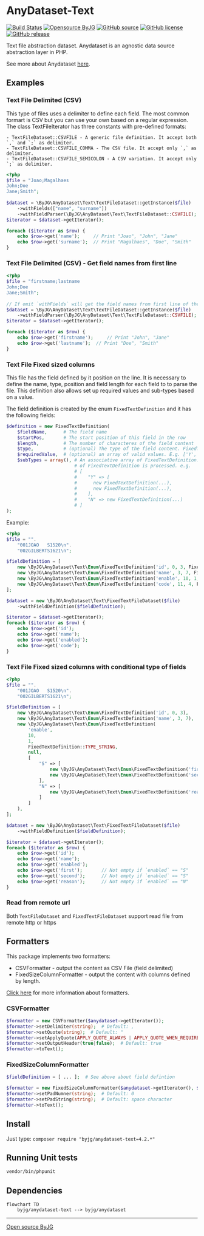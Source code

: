 # AnyDataset-Text

[![Build Status](https://github.com/byjg/anydataset-text/actions/workflows/phpunit.yml/badge.svg?branch=master)](https://github.com/byjg/anydataset-text/actions/workflows/phpunit.yml)
[![Opensource ByJG](https://img.shields.io/badge/opensource-byjg-success.svg)](http://opensource.byjg.com)
[![GitHub source](https://img.shields.io/badge/Github-source-informational?logo=github)](https://github.com/byjg/anydataset-text/)
[![GitHub license](https://img.shields.io/github/license/byjg/anydataset-text.svg)](https://opensource.byjg.com/opensource/licensing.html)
[![GitHub release](https://img.shields.io/github/release/byjg/anydataset-text.svg)](https://github.com/byjg/anydataset-text/releases/)

Text file abstraction dataset. Anydataset is an agnostic data source abstraction layer in PHP.

See more about Anydataset [here](https://opensource.byjg.com/anydataset).

## Examples

### Text File Delimited (CSV)

This type of files uses a delimiter to define each field. The most common formart is CSV but you can use your own based on a regular expression.
The class TextFileIterator has three constants with pre-defined formats:

    - TextFileDataset::CSVFILE - A generic file definition. It accept both `,` and `;` as delimiter. 
    - TextFileDataset::CSVFILE_COMMA - The CSV file. It accept only `,` as delimiter. 
    - TextFileDataset::CSVFILE_SEMICOLON - A CSV variation. It accept only `;` as delimiter. 

```php
<?php
$file = "Joao;Magalhaes
John;Doe
Jane;Smith";
    
$dataset = \ByJG\AnyDataset\Text\TextFileDataset::getInstance($file)
    ->withFields(["name", "surname"])
    ->withFieldParser(\ByJG\AnyDataset\Text\TextFileDataset::CSVFILE);
$iterator = $dataset->getIterator();

foreach ($iterator as $row) {
    echo $row->get('name');     // Print "Joao", "John", "Jane"
    echo $row->get('surname');  // Print "Magalhaes", "Doe", "Smith"
}
```

### Text File Delimited (CSV) - Get field names from first line

```php
<?php
$file = "firstname;lastname
John;Doe
Jane;Smith";
    
// If omit `withFields` will get the field names from first line of the file
$dataset = \ByJG\AnyDataset\Text\TextFileDataset::getInstance($file)
    ->withFieldParser(\ByJG\AnyDataset\Text\TextFileDataset::CSVFILE);
$iterator = $dataset->getIterator();

foreach ($iterator as $row) {
    echo $row->get('firstname');     // Print "John", "Jane"
    echo $row->get('lastname');  // Print "Doe", "Smith"
}
```

### Text File Fixed sized columns

This file has the field defined by it position on the line. It is necessary to define the name, type, position and field length for each field to to parse the file.
This definition also allows set up required values and sub-types based on a value.

The field definition is created by the enum `FixedTextDefinition` and it has the following fields:

```php
$definition = new FixedTextDefinition(
    $fieldName,      # The field name
    $startPos,       # The start position of this field in the row
    $length,         # The number of characteres of the field content
    $type,           # (optional) The type of the field content. FixedTextDefinition::TYPE_NUMBER or FixedTextDefinition::TYPE_STRING (default)
    $requiredValue,  # (optional) an array of valid values. E.g. ['Y', 'N']
    $subTypes = array(), # An associative array of FixedTextDefinition. If the value matches with the key of the associative array, then a sub set
                         # of FixedTextDefinition is processed. e.g.
                         # [
                         #    "Y" => [
                         #      new FixedTextDefinition(...),
                         #      new FixedTextDefinition(...),
                         #    ],
                         #    "N" => new FixedTextDefinition(...)
                         # ]
);
```

Example:

```php
<?php
$file = "".
    "001JOAO   S1520\n".
    "002GILBERTS1621\n";

$fieldDefinition = [
    new \ByJG\AnyDataset\Text\Enum\FixedTextDefinition('id', 0, 3, FixedTextDefinition::TYPE_NUMBER),
    new \ByJG\AnyDataset\Text\Enum\FixedTextDefinition('name', 3, 7, FixedTextDefinition::TYPE_STRING),
    new \ByJG\AnyDataset\Text\Enum\FixedTextDefinition('enable', 10, 1, FixedTextDefinition::TYPE_STRING, ['S', 'N']), // Required values --> S or N
    new \ByJG\AnyDataset\Text\Enum\FixedTextDefinition('code', 11, 4, FixedTextDefinition::TYPE_NUMBER),
];

$dataset = new \ByJG\AnyDataset\Text\FixedTextFileDataset($file)
    ->withFieldDefinition($fieldDefinition);

$iterator = $dataset->getIterator();
foreach ($iterator as $row) {
    echo $row->get('id');
    echo $row->get('name');
    echo $row->get('enabled');
    echo $row->get('code');
}
```

### Text File Fixed sized columns with conditional type of fields

```php
<?php
$file = "".
    "001JOAO   S1520\n".
    "002GILBERTS1621\n";

$fieldDefinition = [
    new \ByJG\AnyDataset\Text\Enum\FixedTextDefinition('id', 0, 3),
    new \ByJG\AnyDataset\Text\Enum\FixedTextDefinition('name', 3, 7),
    new \ByJG\AnyDataset\Text\Enum\FixedTextDefinition(
        'enable',
        10,
        1,
        FixedTextDefinition::TYPE_STRING,
        null,
        [
            "S" => [
                new \ByJG\AnyDataset\Text\Enum\FixedTextDefinition('first', 11, 1),
                new \ByJG\AnyDataset\Text\Enum\FixedTextDefinition('second', 12, 3),
            ],
            "N" => [
                new \ByJG\AnyDataset\Text\Enum\FixedTextDefinition('reason', 11, 4),
            ]
        ]
    ),
];

$dataset = new \ByJG\AnyDataset\Text\FixedTextFileDataset($file)
    ->withFieldDefinition($fieldDefinition);

$iterator = $dataset->getIterator();
foreach ($iterator as $row) {
    echo $row->get('id');
    echo $row->get('name');
    echo $row->get('enabled');
    echo $row->get('first');       // Not empty if `enabled` == "S"
    echo $row->get('second');      // Not empty if `enabled` == "S"
    echo $row->get('reason');      // Not empty if `enabled` == "N"
}
```

### Read from remote url

Both `TextFileDataset` and `FixedTextFileDataset` support read file from remote http or https

## Formatters

This package implements two formatters:

- CSVFormatter - output the content as CSV File (field delimited)
- FixedSizeColumnFormatter - output the content with columns defined by length.

[Click here](http://opensource.byjg.com/php/anydataset.html#formatters) for more information about formatters.

### CSVFormatter

```php
$formatter = new CSVFormatter($anydataset->getIterator());
$formatter->setDelimiter(string);  # Default: ,
$formatter->setQuote(string);  # Default: "
$formatter->setApplyQuote(APPLY_QUOTE_ALWAYS | APPLY_QUOTE_WHEN_REQUIRED | APPLY_QUOTE_ALL_STRINGS | NEVER_APPLY_QUOTE); # Default: APPLY_QUOTE_WHEN_REQUIRED
$formatter->setOutputHeader(true|false);  # Default: true
$formatter->toText();
```

### FixedSizeColumnFormatter

```php
$fieldDefinition = [ ... ];  # See above about field defintion

$formatter = new FixedSizeColumnFormatter($anydataset->getIterator(), $fieldDefinition);
$formatter->setPadNumner(string);  # Default: 0
$formatter->setPadString(string);  # Default: space character
$formatter->toText();
```

## Install

Just type: `composer require "byjg/anydataset-text=4.2.*"`

## Running Unit tests

```bash
vendor/bin/phpunit
```

## Dependencies

```mermaid
flowchart TD
    byjg/anydataset-text --> byjg/anydataset
```

----
[Open source ByJG](http://opensource.byjg.com)